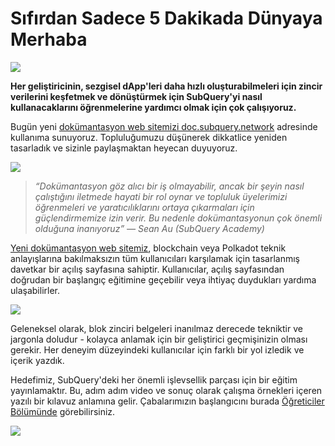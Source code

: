 # Sıfırdan Sadece 5 Dakikada Dünyaya Merhaba

![](https://miro.medium.com/max/1400/1*g51P_PPoseNqEfCBgvpXXA.png)

**Her geliştiricinin, sezgisel dApp'leri daha hızlı oluşturabilmeleri için zincir verilerini keşfetmek ve dönüştürmek için SubQuery'yi nasıl kullanacaklarını öğrenmelerine yardımcı olmak için çok çalışıyoruz.**

Bugün yeni [dokümantasyon web sitemizi doc.subquery.network](https://doc.subquery.network/) adresinde kullanıma sunuyoruz. Topluluğumuzu düşünerek dikkatlice yeniden tasarladık ve sizinle paylaşmaktan heyecan duyuyoruz.

![](https://miro.medium.com/max/1200/1*snyFSjyQ9q116bmIcaVfsQ.gif)

> _“_Dokümantasyon göz alıcı bir iş olmayabilir, ancak bir şeyin nasıl çalıştığını iletmede hayati bir rol oynar ve topluluk üyelerimizi öğrenmeleri ve yaratıcılıklarını ortaya çıkarmaları için güçlendirmemize izin verir. Bu nedenle dokümantasyonun çok önemli olduğuna inanıyoruz_” — Sean Au (SubQuery Academy)_

[Yeni dokümantasyon web sitemiz](https://doc.subquery.network/), blockchain veya Polkadot teknik anlayışlarına bakılmaksızın tüm kullanıcıları karşılamak için tasarlanmış davetkar bir açılış sayfasına sahiptir. Kullanıcılar, açılış sayfasından doğrudan bir başlangıç ​​eğitimine geçebilir veya ihtiyaç duydukları yardıma ulaşabilirler.


![](https://miro.medium.com/max/1400/1*obZau98aya3Ohtc43DAuEw.png)

Geleneksel olarak, blok zinciri belgeleri inanılmaz derecede tekniktir ve jargonla doludur - kolayca anlamak için bir geliştirici geçmişinizin olması gerekir. Her deneyim düzeyindeki kullanıcılar için farklı bir yol izledik ve içerik yazdık.

Hedefimiz, SubQuery'deki her önemli işlevsellik parçası için bir eğitim yayınlamaktır. Bu, adım adım video ve sonuç olarak çalışma örnekleri içeren yazılı bir kılavuz anlamına gelir. Çabalarımızın başlangıcını burada [Öğreticiler Bölümünde](https://doc.subquery.network/tutorials_examples/howto.html) görebilirsiniz.

![](https://miro.medium.com/max/1200/1*nxy4aDTaQ0EMGudm0QW09g.gif)